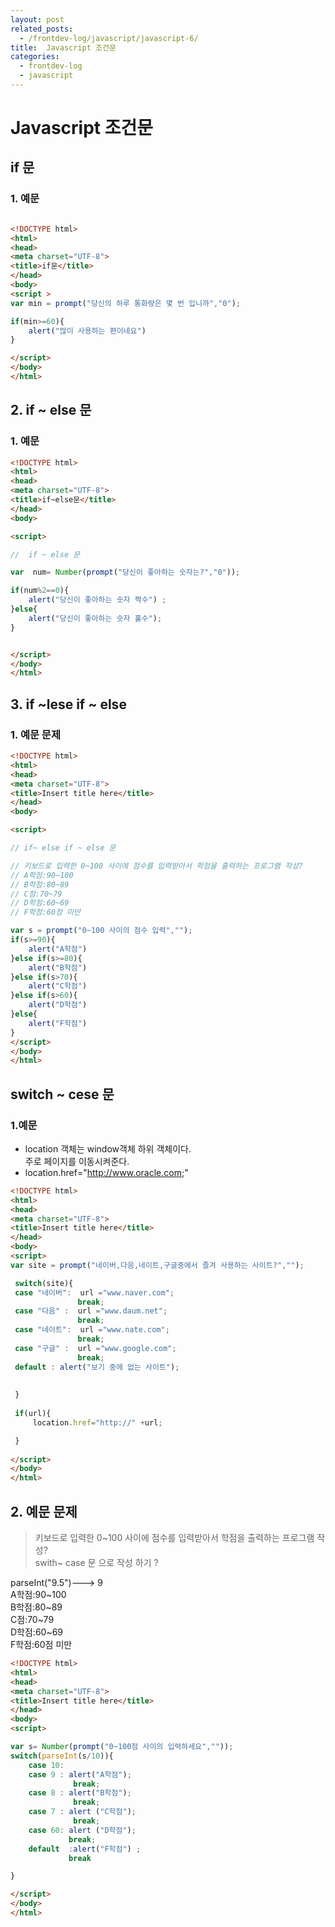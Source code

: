```yaml
---
layout: post
related_posts:
  - /frontdev-log/javascript/javascript-6/
title:  Javascript 조건문
categories: 
  - frontdev-log
  - javascript
---
```


# Javascript 조건문

## if 문

### 1. 예문

```html

<!DOCTYPE html>
<html>
<head>
<meta charset="UTF-8">
<title>if문</title>
</head>
<body>
<script >
var min = prompt("당신의 하루 통화량은 몇 번 입니까","0");

if(min>=60){
	alert("많이 사용하는 편이네요")
}

</script>
</body>
</html>
````
## 2. if ~ else 문

### 1. 예문

````html
<!DOCTYPE html>
<html>
<head>
<meta charset="UTF-8">
<title>if~else문</title>
</head>
<body>

<script>

//  if ~ else 문

var  num= Number(prompt("당신이 좋아하는 숫자는?","0"));

if(num%2==0){
	alert("당신이 좋아하는 숫자 짝수")	;
}else{            
	alert("당신이 좋아하는 숫자 홀수");
}


</script>
</body>
</html>
````
## 3. if ~lese if ~ else 

### 1. 예문 문제

`````html
<!DOCTYPE html>
<html>
<head>
<meta charset="UTF-8">
<title>Insert title here</title>
</head>
<body>

<script>

// if~ else if ~ else 문

// 키보드로 입력한 0~100 사이에 점수를 입력받아서 학점을 출력하는 프로그램 작성?
// A학점:90~100
// B학점:80~89
// C점:70~79
// D학점:60~69
// F학점:60점 미만

var s = prompt("0~100 사이의 점수 입력","");
if(s>=90){
	alert("A학점")
}else if(s>=80){
	alert("B학점")	
}else if(s>70){
	alert("C학점")
}else if(s>60){
	alert("D학점")
}else{
	alert("F학점")
}
</script>
</body>
</html>
``````
## switch ~ cese 문

### 1.예문

* location 객체는 window객체 하위 객체이다.  
  주로 페이지를 이동시켜준다. 
* location.href="http://www.oracle.com;" 

````html
<!DOCTYPE html>
<html>
<head>
<meta charset="UTF-8">
<title>Insert title here</title>
</head>
<body>
<script>
var site = prompt("네이버,다음,네이트,구글중에서 즐겨 사용하는 사이트?","");

 switch(site){
 case "네이버":  url ="www.naver.com";
               break;
 case "다음" :  url ="www.daum.net";
               break;
 case "네이트":  url ="www.nate.com";
               break;
 case "구글" :  url ="www.google.com";
               break;
 default : alert("보기 중에 없는 사이트");
 
 
 }
 
 if(url){
	 location.href="http://" +url;

 }
                  
</script>
</body>
</html>
`````

## 2. 예문 문제  

> 키보드로 입력한 0~100 사이에 점수를 입력받아서   학점을 출력하는 프로그램 작성?  
 swith~ case 문 으로 작성 하기 ?  

 parseInt("9.5")---> 9   
 A학점:90~100  
 B학점:80~89  
 C점:70~79  
 D학점:60~69   
 F학점:60점 미만  

```html
<!DOCTYPE html>
<html>
<head>
<meta charset="UTF-8">
<title>Insert title here</title>
</head>
<body>
<script>

var s= Number(prompt("0~100점 사이의 입력하세요",""));
switch(parseInt(s/10)){
    case 10:
	case 9 : alert("A학점");
	          break;
	case 8 : alert("B학점");
	          break;
	case 7 : alert ("C학점");
	          break;
	case 60: alert ("D학점");
	         break;
	default  :alert("F학점") ;
             break

}

</script>
</body>
</html>
````
